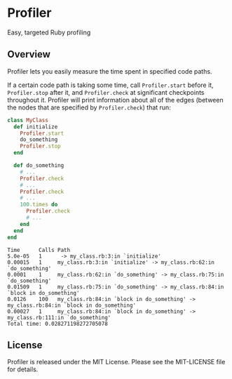 Profiler
========
Easy, targeted Ruby profiling

Overview
--------

Profiler lets you easily measure the time spent in specified code paths.

If a certain code path is taking some time, call `Profiler.start` before it, `Profiler.stop` after it, and `Profiler.check` at significant checkpoints throughout it. Profiler will print information about all of the edges (between the nodes that are specified by `Profiler.check`) that run:

```ruby
class MyClass
  def initialize
    Profiler.start
    do_something
    Profiler.stop
  end

  def do_something
    # ...
    Profiler.check
    # ...
    Profiler.check
    # ...
    100.times do
      Profiler.check
      # ...
    end
  end
end
```

```
Time      Calls Path
5.0e-05   1      -> my_class.rb:3:in `initialize'
0.00015   1     my_class.rb:3:in `initialize' -> my_class.rb:62:in `do_something'
0.0001    1     my_class.rb:62:in `do_something' -> my_class.rb:75:in `do_something'
0.01509   1     my_class.rb:75:in `do_something' -> my_class.rb:84:in `block in do_something'
0.0126    100   my_class.rb:84:in `block in do_something' -> my_class.rb:84:in `block in do_something'
0.00027   1     my_class.rb:84:in `block in do_something' -> my_class.rb:111:in `do_something'
Total time: 0.028271198272705078
```

License
-------

Profiler is released under the MIT License. Please see the MIT-LICENSE file for details.
